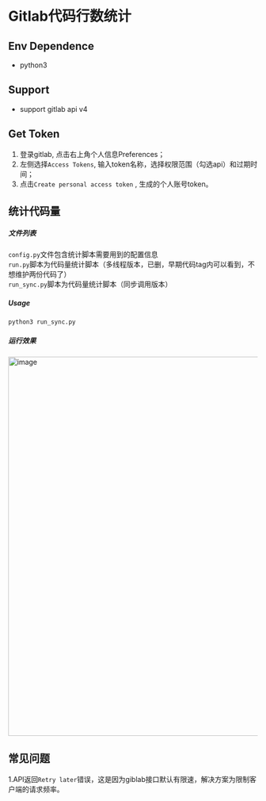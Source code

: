 # Gitlab代码行数统计

## Env Dependence
* python3

## Support 
* support gitlab api v4

## Get Token
1. 登录gitlab, 点击右上角个人信息Preferences； 
2. 左侧选择`Access Tokens`, 输入token名称，选择权限范围（勾选api）和过期时间；
3. 点击`Create personal access token` , 生成的个人账号token。

## 统计代码量
##### 文件列表
`config.py`文件包含统计脚本需要用到的配置信息  
`run.py`脚本为代码量统计脚本（多线程版本，已删，早期代码tag内可以看到，不想维护两份代码了）  
`run_sync.py`脚本为代码量统计脚本（同步调用版本）  
##### Usage
```
python3 run_sync.py
```

##### 运行效果
<img width="765" alt="image" src="https://user-images.githubusercontent.com/2928791/203967770-62d78491-ac9a-4802-8f83-8301d5342079.png">

## 常见问题
1.API返回`Retry later`错误，这是因为giblab接口默认有限速，解决方案为限制客户端的请求频率。    
